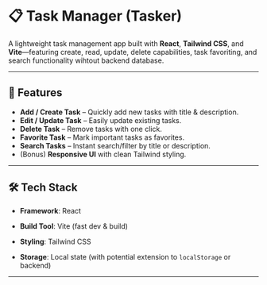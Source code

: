 # 📋 Task Manager (Tasker)

A lightweight task management app built with **React**, **Tailwind CSS**, and **Vite**—featuring create, read, update, delete  capabilities, task favoriting, and search functionality wihtout backend database.

---

## 🚀 Features

- **Add / Create Task** – Quickly add new tasks with title & description.  
- **Edit / Update Task** – Easily update existing tasks.  
- **Delete Task** – Remove tasks with one click.  
- **Favorite Task** – Mark important tasks as favorites.  
- **Search Tasks** – Instant search/filter by title or description.  
- (Bonus) **Responsive UI** with clean Tailwind styling.

---

## 🛠️ Tech Stack

- **Framework**: React  
- **Build Tool**: Vite (fast dev & build)  
- **Styling**: Tailwind CSS  

- **Storage**: Local state (with potential extension to `localStorage` or backend)

---


